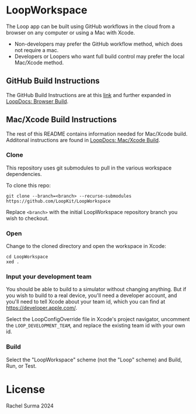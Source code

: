 # LoopWorkspace

The Loop app can be built using GitHub workflows in the cloud from a browser on any computer or using a Mac with Xcode.

* Non-developers may prefer the GitHub workflow method, which does not require a mac.
* Developers or Loopers who want full build control may prefer the local Mac/Xcode method.

## GitHub Build Instructions

The GitHub Build Instructions are at this [link](fastlane/testflight.md) and further expanded in [LoopDocs: Browser Build](https://loopkit.github.io/loopdocs/gh-actions/gh-overview/).

## Mac/Xcode Build Instructions

The rest of this README contains information needed for Mac/Xcode build. Additonal instructions are found in [LoopDocs: Mac/Xcode Build](https://loopkit.github.io/loopdocs/build/overview/).

### Clone

This repository uses git submodules to pull in the various workspace dependencies.

To clone this repo:

```
git clone --branch=<branch> --recurse-submodules https://github.com/LoopKit/LoopWorkspace
```

Replace `<branch>` with the initial LoopWorkspace repository branch you wish to checkout.

### Open

Change to the cloned directory and open the workspace in Xcode:

```
cd LoopWorkspace
xed .
```

### Input your development team

You should be able to build to a simulator without changing anything. But if you wish to build to a real device, you'll need a developer account, and you'll need to tell Xcode about your team id, which you can find at https://developer.apple.com/.

Select the LoopConfigOverride file in Xcode's project navigator, uncomment the `LOOP_DEVELOPMENT_TEAM`, and replace the existing team id with your own id.

### Build

Select the "LoopWorkspace" scheme (not the "Loop" scheme) and Build, Run, or Test.

# License

Rachel Surma 2024
